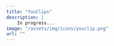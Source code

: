 ```yaml
---
title: "YouClips"
description: |
	In progress...
image: "/assets/img/icons/youclip.png"
url: ""
---
```

